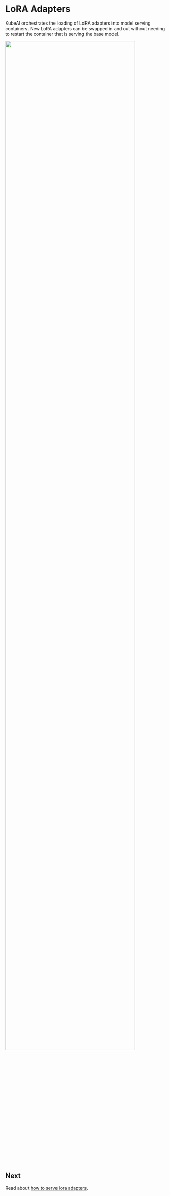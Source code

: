 # LoRA Adapters

KubeAI orchestrates the loading of LoRA adapters into model serving containers. New LoRA adapters can be swapped in and out without needing to restart the container that is serving the base model.

<img src="/diagrams/lora-direct-loading.excalidraw.png" width="90%"></img>

## Next

Read about [how to serve lora adapters](../how-to/serve-lora-adapters.md).